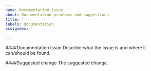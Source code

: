 ```yaml
---
name: Documentation issue
about: Documentation problems and suggestions
title: ''
labels: documentation
assignees: ''

---
```


####Documentation issue
Describe what the issue is and where it can/should be found.

####Suggested change
The suggested change.
